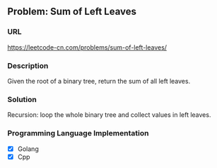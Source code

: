 ## Problem: Sum of Left Leaves

### URL

https://leetcode-cn.com/problems/sum-of-left-leaves/

### Description

Given the root of a binary tree, return the sum of all left leaves.

### Solution

Recursion: loop the whole binary tree and collect values in left leaves.

### Programming Language Implementation

- [X] Golang
- [X] Cpp
